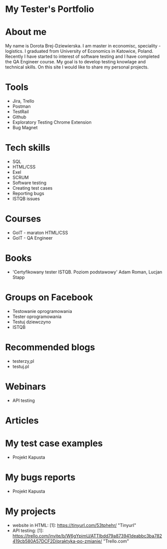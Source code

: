 # My Tester's Portfolio

# About me
My name is Dorota Brej-Dziewierska. I am master in economisc, speciality - logistics. I graduated from University of Economics in Katowice, Poland. Recently I have started to interest of software testing and I have completed the QA Engineer course. My goal is to develop testing knowlage and technical skills. On this site I would like to share my personal projects.

# Tools
* Jira, Trello
* Postman
* TestRail
* Github
* Exploratory Testing Chrome Extension
* Bug Magnet

# Tech skills
* SQL
* HTML/CSS
* Exel
* SCRUM
* Software testing
* Creating test cases
* Reporting bugs
* ISTQB issues

# Courses
* GoIT - maraton HTML/CSS
* GoIT - QA Engineer

# Books
* 'Certyfikowany tester ISTQB. Poziom podstawowy' Adam Roman, Lucjan Stapp 

# Groups on Facebook
* Testowanie oprogramowania
* Tester oprogramowania
* Testuj dziewczyno
* ISTQB

# Recommended blogs
* testerzy,pl
* testuj.pl

# Webinars
* API testing

# Articles

# My test case examples
* Projekt Kapusta

# My bugs reports
* Projekt Kapusta

# My projects
* website in HTML: 
[1]: https://tinyurl.com/53tphehr/ "Tinyurl"
* API testing: 
[1]: https://trello.com/invite/b/W6gYpimU/ATTIbdd79a873941deabbc3ba782419cb580A57DCF2D/praktyka-po-zmianie/ "Trello.com"
